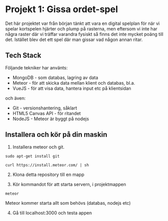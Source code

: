 # Projekt 1: Gissa ordet-spel

Det här projektet var från början tänkt att vara en digital spelplan för när vi spelar kortspelen hjärter och plump på rasterna, men eftersom vi inte har några raster där vi träffar varandra fysiskt så finns det inte mycket poäng till det. Istället blev det ett spel där man gissar vad någon annan ritar.

## Tech Stack

Följande tekniker har använts:
* MongoDB - som databas, lagring av data
* Meteor - för att skicka data mellan klient och databas, bl.a.
* VueJS - för att visa data, hantera input etc på klientsidan

och även:

* Git - versionshantering, såklart
* HTML5 Canvas API - för ritandet
* NodeJS - Meteor är byggt på nodejs

## Installera och kör på din maskin

1. Installera meteor och git.

  `sudo apt-get install git`

  `curl https://install.meteor.com/ | sh`
  
2. Klona detta repository till en mapp

3. Kör kommandot för att starta servern, i projektmappen

  `meteor`
  
Meteor kommer starta allt som behövs (databas, nodejs etc) 
 
4. Gå till localhost:3000 och testa appen
